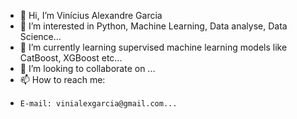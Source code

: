 - 👋 Hi, I’m Vinícius Alexandre Garcia
- 👀 I’m interested in Python, Machine Learning, Data analyse, Data Science...
- 🌱 I’m currently learning supervised machine learning models like CatBoost, XGBoost etc...
- 💞️ I’m looking to collaborate on ...
- 📫 How to reach me:
-     E-mail: vinialexgarcia@gmail.com...

<!---
FictionVini/FictionVini is a ✨ special ✨ repository because its `README.md` (this file) appears on your GitHub profile.
You can click the Preview link to take a look at your changes.
--->
